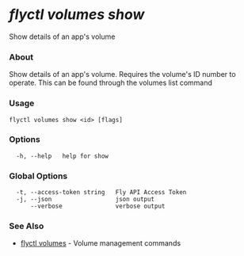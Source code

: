 # _flyctl volumes show_

Show details of an app's volume

### About

Show details of an app's volume. Requires the volume's ID
number to operate. This can be found through the volumes list command

### Usage
~~~
flyctl volumes show <id> [flags]
~~~

### Options

~~~
  -h, --help   help for show
~~~

### Global Options

~~~
  -t, --access-token string   Fly API Access Token
  -j, --json                  json output
      --verbose               verbose output
~~~

### See Also

* [flyctl volumes](/docs/flyctl/volumes/)	 - Volume management commands

